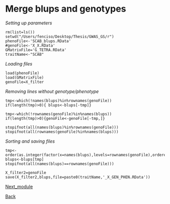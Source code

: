 # Merge blups and genotypes

*Setting up parameters*
```{r}
rm(list=ls())
setwd("/Users/fenciso/Desktop/Thesis/GWAS_GS/r")
phenoFile<-'SCAB_blups.RData'
#genoFile<-'X_X.RData'
GMatrixFile='G_TETRA.RData'
traitName<-"SCAB"
```
*Loading files*

```{r}
load(phenoFile)
load(GMatrixFile)
genoFile=X_filter
```
*Removing lines without genotype/phenotype*

```{r}
tmp<-which(!names(blups)%in%rownames(genoFile))
if(length(tmp)>0){ blups<-blups[-tmp]}

tmp<-which(!rownames(genoFile)%in%names(blups))
if(length(tmp)>0){genoFile<-genoFile[-tmp,]}

stopifnot(all(names(blups)%in%rownames(genoFile)))
stopifnot(all(rownames(genoFile)%in%names(blups)))
```
*Sorting and saving files*

```{r}
tmp<-order(as.integer(factor(x=names(blups),levels=rownames(genoFile),ordered=TRUE)))
blups<-blups[tmp]
stopifnot(all(names(blups)==rownames(genoFile)))

X_filter2=genoFile
save(X_filter2,blups,file=paste0(traitName,'_X_GEN_PHEN.RData'))
```

[Next_module](https://github.com/fenciso13/GWAS_and_GS/blob/master/modules/5.%20GWAS.md)

[Back](https://github.com/fenciso13/GWAS_and_GS)
